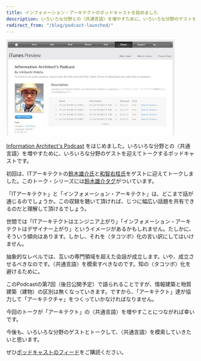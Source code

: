 ```yaml
---
title: インフォメーション・アーキテクトのポッドキャストを始めました
description: いろいろな分野との〈共通言語〉を増やすために、いろいろな分野のゲストを迎えてトークするポッドキャストです。
redirect_from: "/blog/podcast-launched/"
---
```


![](/images/posts/activity/2013-10-02-podcast-launched/podcast-launched.jpg)

[Information Architect's Podcast](http://talk.ishibashihideto.net/) をはじめました。いろいろな分野との〈共通言語〉を増やすために、いろいろな分野のゲストを迎えてトークするポッドキャストです。

初回は、ITアーキテクトの[鈴木雄介氏](https://twitter.com/yusuke_arclamp)と[和智右桂氏](https://twitter.com/digitalsoul0124)をゲストに迎えてトークしました。このトーク・シリーズには[鈴木雄介タグ](http://talk.ishibashihideto.net/tagged/%E9%88%B4%E6%9C%A8%E9%9B%84%E4%BB%8B)がついています。

「ITアーキテクト」と「インフォメーション・アーキテクト」は、どこまで話が通じるのでしょうか。この収録を聴いて頂ければ、じつに幅広い話題を共有できるのだと理解して頂けるでしょう。

世間では「ITアーキテクトはエンジニア上がり」「インフォメーション・アーキテクトはデザイナー上がり」というイメージがあるかもしれません。たしかに、そういう傾向はあります。しかし、それを〈タコツボ〉化の言い訳にしてはいけません。

抽象的なレベルでは、互いの専門領域を超えた会話が成立します。いや、成立させるべきなのです。〈共通言語〉を模索すべきなのです。知の〈タコツボ〉化を避けるために。

このPodcastの第7回（後日公開予定）で語られることですが、情報建築と物質建築（建物）の区別は無くなっていきます。ですから、「アーキテクト」達が協力して「アーキテクチャ」をつくっていかなければなりません。

今回のトークが「アーキテクト」の〈共通言語〉を増やすことにつながれば幸いです。

今後も、いろいろな分野のゲストとトークして、〈共通言語〉を模索していきたいと思います。

ぜひ[ポッドキャストのフィード](/podcast/rss.xml)をご購読ください。
